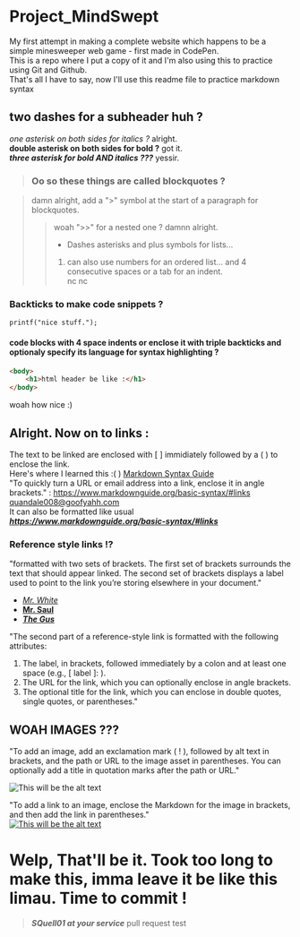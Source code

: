 # Project_MindSwept

My first attempt in making a complete website which happens to be a simple minesweeper web game - first made in CodePen.  
This is a repo where I put a copy of it and I'm also using this to practice using Git and Github.  
That's all I have to say, now I'll use this readme file to practice markdown syntax

## two dashes for a subheader huh ?

*one asterisk on both sides for italics ?* alright.  
**double asterisk on both sides for bold ?** got it.  
***three asterisk for bold AND italics ???*** yessir.

> ### Oo so these things are called blockquotes ?

> damn alright, add a ">" symbol at the start of a paragraph for blockquotes.
>> woah ">>" for a nested one ? damnn alright.  
>> - Dashes asterisks and plus symbols for lists...  
>> 1. can also use numbers for an ordered list...
>>    and 4 consecutive spaces or a tab for an indent.  
> nc nc

### Backticks to make code snippets ?

`printf("nice stuff.");`

#### code blocks with 4 space indents or enclose it with triple backticks and optionaly specify its language for syntax highlighting ?

```html
<body>  
    <h1>html header be like :</h1>
</body>
```
woah how nice :)

## Alright. Now on to links :

The text to be linked are enclosed with [ ] immidiately followed by a ( ) to enclose the link.  
Here's where I learned this :( ) 
[Markdown Syntax Guide](https://www.markdownguide.org/basic-syntax/#links "add a link title to appear upon hover with quotation marks :() HOW AMAZING IS THAT ?")  
"To quickly turn a URL or email address into a link, enclose it in angle brackets." :
<https://www.markdownguide.org/basic-syntax/#links>  
<quandale008@goofyahh.com>  
It can also be formatted like usual ***<https://www.markdownguide.org/basic-syntax/#links>***  

### Reference style links !?

"formatted with two sets of brackets. The first set of brackets surrounds the text that should appear linked. The second set of brackets displays a label used to point to the link you’re storing elsewhere in your document."

- *[Mr. White][1]*  
- **[Mr. Saul][2]**  
- ***[The Gus][3]***

"The second part of a reference-style link is formatted with the following attributes:

1. The label, in brackets, followed immediately by a colon and at least one space (e.g., [ label ]: ).
2. The URL for the link, which you can optionally enclose in angle brackets.
3. The optional title for the link, which you can enclose in double quotes, single quotes, or parentheses."

[1]: https://breakingbad.fandom.com/wiki/Walter_White "I'll stick with using quotations thank you."
[2]: https://breakingbad.fandom.com/wiki/Jimmy_McGill "I like these three tho"
[3]: https://breakingbad.fandom.com/wiki/Gustavo_Fring "Even at my time their memes are dead already but I bet it lives on just like the franchise :)"

## WOAH IMAGES ???

"To add an image, add an exclamation mark ( ! ), followed by alt text in brackets, and the path or URL to the image asset in parentheses. You can optionally add a title in quotation marks after the path or URL."

![This will be the alt text](https://static.wikia.nocookie.net/gtawiki/images/7/70/CJ-GTASA.png/revision/latest?cb=20190612091918)

"To add a link to an image, enclose the Markdown for the image in brackets, and then add the link in parentheses."  
[![This will be the alt text](https://static.wikia.nocookie.net/gtawiki/images/7/70/CJ-GTASA.png/revision/latest?cb=20190612091918)](https://gta.fandom.com/wiki/Characters_in_GTA_San_Andreas)

# Welp, That'll be it. Took too long to make this, imma leave it be like this limau. Time to commit !

>***SQuell01 at your service***
pull request test
